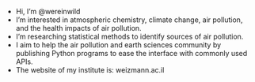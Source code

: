 - Hi, I’m @wereinwild
- I’m interested in atmospheric chemistry, climate change, air pollution, and the health impacts of air pollution.
- I’m researching statistical methods to identify sources of air pollution.
- I aim to help the air pollution and earth sciences community by publishing Python programs to ease the interface with commonly used APIs.
- The website of my institute is: weizmann.ac.il


<!---
wereinwild/wereinwild is a ✨ special ✨ repository because its `README.md` (this file) appears on your GitHub profile.
You can click the Preview link to take a look at your changes.
--->
